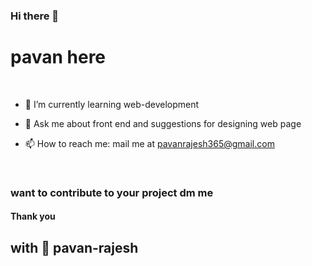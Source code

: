### Hi there 👋

# pavan here

  <br>
  
- 🌱 I’m currently learning web-development

- 💬 Ask me about front end and suggestions for designing web page

- 📫 How to reach me: mail me at pavanrajesh365@gmail.com

<br>

### want to contribute to your project dm me 



#### Thank you 



##  with 💖 pavan-rajesh


